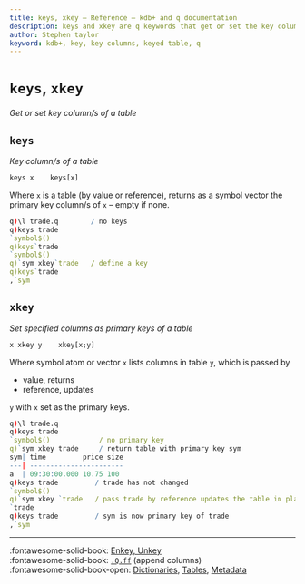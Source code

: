 ```yaml
---
title: keys, xkey – Reference – kdb+ and q documentation
description: keys and xkey are q keywords that get or set the key columns of a table.
author: Stephen taylor
keyword: kdb+, key, key columns, keyed table, q
---
```

# `keys`, `xkey`

_Get or set key column/s of a table_




## `keys`

_Key column/s of a table_

```txt
keys x    keys[x]
```

Where `x` is a table (by value or reference), returns as a symbol vector the primary key column/s of `x` – empty if none.

```q
q)\l trade.q        / no keys
q)keys trade
`symbol$()
q)keys`trade
`symbol$()
q)`sym xkey`trade   / define a key
q)keys`trade
,`sym
```



## `xkey`

_Set specified columns as primary keys of a table_

```txt
x xkey y    xkey[x;y]
```

Where symbol atom or vector `x` lists columns in table `y`, which is passed by

-   value, returns
-   reference, updates

`y` with `x` set as the primary keys.

```q
q)\l trade.q
q)keys trade
`symbol$()            / no primary key
q)`sym xkey trade     / return table with primary key sym
sym| time         price size
---| -----------------------
a  | 09:30:00.000 10.75 100
q)keys trade         / trade has not changed
`symbol$()
q)`sym xkey `trade   / pass trade by reference updates the table in place
`trade
q)keys trade         / sym is now primary key of trade
,`sym
```

---
:fontawesome-solid-book:
[Enkey, Unkey](enkey.md)
<br>
:fontawesome-solid-book:
[`.Q.ff`](dotq.md#qff-append-columns) (append columns)
<br>
:fontawesome-solid-book-open:
[Dictionaries](../basics/dictsandtables.md),
[Tables](../kb/faq.md),
[Metadata](../basics/metadata.md)